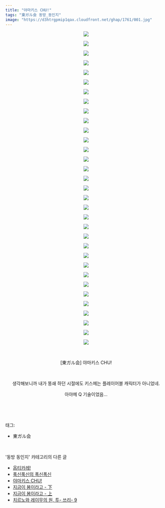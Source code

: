 ```yaml
---
title: "야마키스 CHU!"
tags: "東ガル会 동방_동인지"
image: "https://d3htrgpmip1qax.cloudfront.net/ghap/1761/001.jpg"
---
```

<div class="article">
<p style="text-align: center; clear: none; float: none;"><img src="{{ site.imgserver5 }}/ghap/1761/001.jpg"/></p>
<p style="text-align: center; clear: none; float: none;"><img src="{{ site.imgserver5 }}/ghap/1761/002.jpg"/></p>
<p style="text-align: center; clear: none; float: none;"><img src="{{ site.imgserver5 }}/ghap/1761/003.jpg"/></p>
<p style="text-align: center; clear: none; float: none;"><img src="{{ site.imgserver5 }}/ghap/1761/004.jpg"/></p>
<p style="text-align: center; clear: none; float: none;"><img src="{{ site.imgserver5 }}/ghap/1761/005.jpg"/></p>
<p style="text-align: center; clear: none; float: none;"><img src="{{ site.imgserver5 }}/ghap/1761/006.jpg"/></p>
<p style="text-align: center; clear: none; float: none;"><img src="{{ site.imgserver5 }}/ghap/1761/007.jpg"/></p>
<p style="text-align: center; clear: none; float: none;"><img src="{{ site.imgserver5 }}/ghap/1761/008.jpg"/></p>
<p style="text-align: center; clear: none; float: none;"><img src="{{ site.imgserver5 }}/ghap/1761/009.jpg"/></p>
<p style="text-align: center; clear: none; float: none;"><img src="{{ site.imgserver5 }}/ghap/1761/010.jpg"/></p>
<p style="text-align: center; clear: none; float: none;"><img src="{{ site.imgserver5 }}/ghap/1761/011.jpg"/></p>
<p style="text-align: center; clear: none; float: none;"><img src="{{ site.imgserver5 }}/ghap/1761/012.jpg"/></p>
<p style="text-align: center; clear: none; float: none;"><img src="{{ site.imgserver5 }}/ghap/1761/013.jpg"/></p>
<p style="text-align: center; clear: none; float: none;"><img src="{{ site.imgserver5 }}/ghap/1761/014.jpg"/></p>
<p style="text-align: center; clear: none; float: none;"><img src="{{ site.imgserver5 }}/ghap/1761/015.jpg"/></p>
<p style="text-align: center; clear: none; float: none;"><img src="{{ site.imgserver5 }}/ghap/1761/016.jpg"/></p>
<p style="text-align: center; clear: none; float: none;"><img src="{{ site.imgserver5 }}/ghap/1761/017.jpg"/></p>
<p style="text-align: center; clear: none; float: none;"><img src="{{ site.imgserver5 }}/ghap/1761/018.jpg"/></p>
<p style="text-align: center; clear: none; float: none;"><img src="{{ site.imgserver5 }}/ghap/1761/019.jpg"/></p>
<p style="text-align: center; clear: none; float: none;"><img src="{{ site.imgserver5 }}/ghap/1761/020.jpg"/></p>
<p style="text-align: center; clear: none; float: none;"><img src="{{ site.imgserver5 }}/ghap/1761/021.jpg"/></p>
<p style="text-align: center; clear: none; float: none;"><img src="{{ site.imgserver5 }}/ghap/1761/022.jpg"/></p>
<p style="text-align: center; clear: none; float: none;"><img src="{{ site.imgserver5 }}/ghap/1761/023.jpg"/></p>
<p style="text-align: center; clear: none; float: none;"><img src="{{ site.imgserver5 }}/ghap/1761/024.jpg"/></p>
<p style="text-align: center; clear: none; float: none;"><img src="{{ site.imgserver5 }}/ghap/1761/025.jpg"/></p>
<p style="text-align: center; clear: none; float: none;"><img src="{{ site.imgserver5 }}/ghap/1761/026.jpg"/></p>
<p style="text-align: center; clear: none; float: none;"><img src="{{ site.imgserver5 }}/ghap/1761/027.jpg"/></p>
<p style="text-align: center; clear: none; float: none;"><img src="{{ site.imgserver5 }}/ghap/1761/028.jpg"/></p>
<p style="text-align: center; clear: none; float: none;"><img src="{{ site.imgserver5 }}/ghap/1761/029.jpg"/></p>
<p style="text-align: center; clear: none; float: none;"><img src="{{ site.imgserver5 }}/ghap/1761/030.jpg"/></p>
<p style="text-align: center; clear: none; float: none;"><img src="{{ site.imgserver5 }}/ghap/1761/031.jpg"/></p>
<p style="text-align: center; clear: none; float: none;"><img src="{{ site.imgserver5 }}/ghap/1761/032.jpg"/></p>
<p style="text-align: center; clear: none; float: none;"><img src="{{ site.imgserver5 }}/ghap/1761/033.jpg"/></p>
<p style="text-align: center; clear: none; float: none;"><br/></p>
<p style="text-align: center; clear: none; float: none;">[東ガル会] 야마키스 CHU!</p>
<p style="text-align: center; clear: none; float: none;"><br/></p>
<p style="text-align: center; clear: none; float: none;">생각해보니까 내가 똥쇄 하던 시절에도 키스메는 플레이어블 캐릭터가 아니었네.</p>
<p style="text-align: center; clear: none; float: none;">아야메 Q 기술이었음...</p>
<p><br/></p>
</div><br/>
<div class="tagTrail">
<p>태그: </p>
<ul>
<li>東ガル会</li>
</ul>
</div><br/>
<div class="another">
<p>'동방 동인지' 카테고리의 다른 글</p>
<ul>
<li><a href="/ghap_1764">옵티카레!</a></li>
<li><a href="/ghap_1762">푹신푹신의 폭신폭신</a></li>
<li><a href="/ghap_1761">야마키스 CHU!</a></li>
<li><a href="/ghap_1760">지금이 봄이라고 - 下</a></li>
<li><a href="/ghap_1759">지금이 봄이라고 - 上</a></li>
<li><a href="/ghap_1758">치르노와 레이무의 원, 투- 쓰리- 9</a></li>
</ul>
</div><br/>
<div class="cb_module cb_fluid">
<div class="cb_wrt cb_profile">
</div><!-- commentList close -->
</div><br/>
